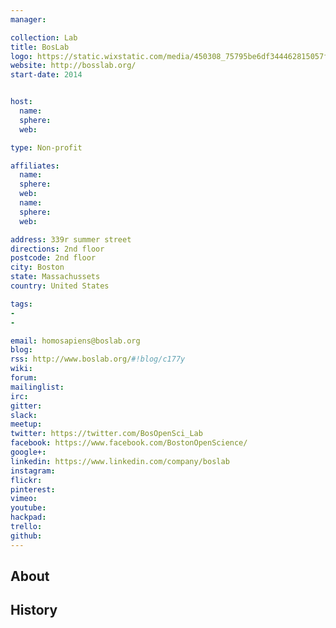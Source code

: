 ```yaml
---
manager:

collection: Lab
title: BosLab
logo: https://static.wixstatic.com/media/450308_75795be6df344462815057fb851147b9.png/v1/fill/w_56,h_55,al_c,usm_0.66_1.00_0.01/450308_75795be6df344462815057fb851147b9.png
website: http://bosslab.org/
start-date: 2014


host:
  name:
  sphere:
  web:

type: Non-profit

affiliates:
  name:
  sphere:
  web:
  name:
  sphere:
  web:

address: 339r summer street
directions: 2nd floor
postcode: 2nd floor
city: Boston
state: Massachussets
country: United States

tags:
-
-

email: homosapiens@boslab.org
blog:
rss: http://www.boslab.org/#!blog/c177y
wiki:
forum:
mailinglist:
irc:
gitter:
slack:
meetup:
twitter: https://twitter.com/BosOpenSci_Lab
facebook: https://www.facebook.com/BostonOpenScience/
google+:
linkedin: https://www.linkedin.com/company/boslab
instagram:
flickr:
pinterest:
vimeo:
youtube:
hackpad:
trello:
github:
---
```


## About

## History
